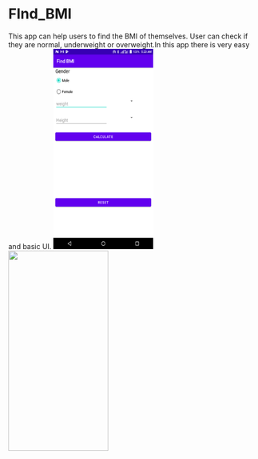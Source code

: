 # FInd_BMI
This app can help users to find the BMI of themselves. User can check if they are normal, underweight or overweight.In this app there is very easy and basic UI.
<img src='Screeenshot/Screenshot_20220718_052317.png' width='200' height='400'>&nbsp; &nbsp; &nbsp; &nbsp;<img src='image/demo2.png' width='200' height='400'> &nbsp; &nbsp; &nbsp; &nbsp;
